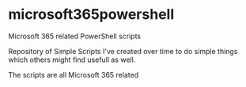 # microsoft365powershell
Microsoft 365 related PowerShell scripts

Repository of Simple Scripts I've created over time to do simple things which others might find usefull as well.

The scripts are all Microsoft 365 related
